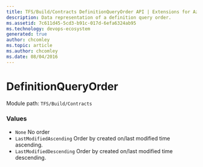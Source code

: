 ```yaml
---
title: TFS/Build/Contracts DefinitionQueryOrder API | Extensions for Azure DevOps Services
description: Data representation of a definition query order.
ms.assetid: 7c611d45-5cd3-b91c-017d-6efa6324ab95
ms.technology: devops-ecosystem
generated: true
author: chcomley
ms.topic: article
ms.author: chcomley
ms.date: 08/04/2016
---
```


# DefinitionQueryOrder

Module path: `TFS/Build/Contracts`

### Values

- `None` No order
- `LastModifiedAscending` Order by created on/last modified time ascending.
- `LastModifiedDescending` Order by created on/last modified time descending.
